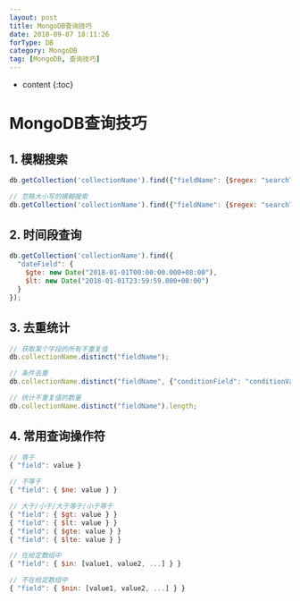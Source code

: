 ```yaml
---
layout: post
title: MongoDB查询技巧
date: 2018-09-07 18:11:26
forType: DB
category: MongoDB
tag: [MongoDB, 查询技巧]
---
```


* content
{:toc}

# MongoDB查询技巧

## 1. 模糊搜索

```javascript
db.getCollection('collectionName').find({"fieldName": {$regex: "searchTerm"}});

// 忽略大小写的模糊搜索
db.getCollection('collectionName').find({"fieldName": {$regex: "searchTerm", $options: "i"}});
```

## 2. 时间段查询

```javascript
db.getCollection('collectionName').find({
  "dateField": {
    $gte: new Date("2018-01-01T00:00:00.000+08:00"), 
    $lt: new Date("2018-01-01T23:59:59.000+08:00")
  }
});
```

## 3. 去重统计

```javascript
// 获取某个字段的所有不重复值
db.collectionName.distinct("fieldName");

// 条件去重
db.collectionName.distinct("fieldName", {"conditionField": "conditionValue"});

// 统计不重复值的数量
db.collectionName.distinct("fieldName").length;
```

## 4. 常用查询操作符

```javascript
// 等于
{ "field": value }

// 不等于
{ "field": { $ne: value } }

// 大于/小于/大于等于/小于等于
{ "field": { $gt: value } }
{ "field": { $lt: value } }
{ "field": { $gte: value } }
{ "field": { $lte: value } }

// 在给定数组中
{ "field": { $in: [value1, value2, ...] } }

// 不在给定数组中
{ "field": { $nin: [value1, value2, ...] } }
```